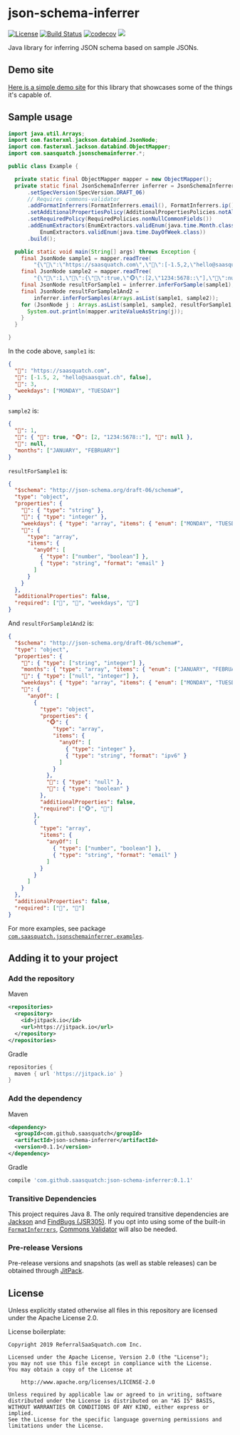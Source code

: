# json-schema-inferrer

[![License](https://img.shields.io/badge/License-Apache%202.0-blue.svg)](https://opensource.org/licenses/Apache-2.0)
[![Build Status](https://travis-ci.org/saasquatch/json-schema-inferrer.svg?branch=master)](https://travis-ci.org/saasquatch/json-schema-inferrer)
[![codecov](https://codecov.io/gh/saasquatch/json-schema-inferrer/branch/master/graph/badge.svg)](https://codecov.io/gh/saasquatch/json-schema-inferrer)
[![](https://jitpack.io/v/saasquatch/json-schema-inferrer.svg)](https://jitpack.io/#saasquatch/json-schema-inferrer)

Java library for inferring JSON schema based on sample JSONs.

## Demo site

[Here is a simple demo site](https://json-schema-inferrer.herokuapp.com/) for this library that showcases some of the things it's capable of.

## Sample usage

```java
import java.util.Arrays;
import com.fasterxml.jackson.databind.JsonNode;
import com.fasterxml.jackson.databind.ObjectMapper;
import com.saasquatch.jsonschemainferrer.*;

public class Example {

  private static final ObjectMapper mapper = new ObjectMapper();
  private static final JsonSchemaInferrer inferrer = JsonSchemaInferrer.newBuilder()
      .setSpecVersion(SpecVersion.DRAFT_06)
      // Requires commons-validator
      .addFormatInferrers(FormatInferrers.email(), FormatInferrers.ip())
      .setAdditionalPropertiesPolicy(AdditionalPropertiesPolicies.notAllowed())
      .setRequiredPolicy(RequiredPolicies.nonNullCommonFields())
      .addEnumExtractors(EnumExtractors.validEnum(java.time.Month.class),
          EnumExtractors.validEnum(java.time.DayOfWeek.class))
      .build();

  public static void main(String[] args) throws Exception {
    final JsonNode sample1 = mapper.readTree(
        "{\"🙈\":\"https://saasquatch.com\",\"🙉\":[-1.5,2,\"hello@saasquat.ch\",false],\"🙊\":3,\"weekdays\":[\"MONDAY\",\"TUESDAY\"]}");
    final JsonNode sample2 = mapper.readTree(
        "{\"🙈\":1,\"🙉\":{\"🐒\":true,\"🐵\":[2,\"1234:5678::\"],\"🍌\":null},\"🙊\":null,\"months\":[\"JANUARY\",\"FEBRUARY\"]}");
    final JsonNode resultForSample1 = inferrer.inferForSample(sample1);
    final JsonNode resultForSample1And2 =
        inferrer.inferForSamples(Arrays.asList(sample1, sample2));
    for (JsonNode j : Arrays.asList(sample1, sample2, resultForSample1, resultForSample1And2)) {
      System.out.println(mapper.writeValueAsString(j));
    }
  }

}
```

In the code above, `sample1` is:

```json
{
  "🙈": "https://saasquatch.com",
  "🙉": [-1.5, 2, "hello@saasquat.ch", false],
  "🙊": 3,
  "weekdays": ["MONDAY", "TUESDAY"]
}
```

`sample2` is:

```json
{
  "🙈": 1,
  "🙉": { "🐒": true, "🐵": [2, "1234:5678::"], "🍌": null },
  "🙊": null,
  "months": ["JANUARY", "FEBRUARY"]
}
```

`resultForSample1` is:

```json
{
  "$schema": "http://json-schema.org/draft-06/schema#",
  "type": "object",
  "properties": {
    "🙈": { "type": "string" },
    "🙊": { "type": "integer" },
    "weekdays": { "type": "array", "items": { "enum": ["MONDAY", "TUESDAY"] } },
    "🙉": {
      "type": "array",
      "items": {
        "anyOf": [
          { "type": ["number", "boolean"] },
          { "type": "string", "format": "email" }
        ]
      }
    }
  },
  "additionalProperties": false,
  "required": ["🙈", "🙊", "weekdays", "🙉"]
}
```

And `resultForSample1And2` is:

```json
{
  "$schema": "http://json-schema.org/draft-06/schema#",
  "type": "object",
  "properties": {
    "🙈": { "type": ["string", "integer"] },
    "months": { "type": "array", "items": { "enum": ["JANUARY", "FEBRUARY"] } },
    "🙊": { "type": ["null", "integer"] },
    "weekdays": { "type": "array", "items": { "enum": ["MONDAY", "TUESDAY"] } },
    "🙉": {
      "anyOf": [
        {
          "type": "object",
          "properties": {
            "🐵": {
              "type": "array",
              "items": {
                "anyOf": [
                  { "type": "integer" },
                  { "type": "string", "format": "ipv6" }
                ]
              }
            },
            "🍌": { "type": "null" },
            "🐒": { "type": "boolean" }
          },
          "additionalProperties": false,
          "required": ["🐵", "🐒"]
        },
        {
          "type": "array",
          "items": {
            "anyOf": [
              { "type": ["number", "boolean"] },
              { "type": "string", "format": "email" }
            ]
          }
        }
      ]
    }
  },
  "additionalProperties": false,
  "required": ["🙈", "🙉"]
}
```

For more examples, see package [`com.saasquatch.jsonschemainferrer.examples`](https://github.com/saasquatch/json-schema-inferrer/tree/master/src/test/java/com/saasquatch/jsonschemainferrer/examples).

## Adding it to your project

### Add the repository

Maven

```xml
<repositories>
  <repository>
    <id>jitpack.io</id>
    <url>https://jitpack.io</url>
  </repository>
</repositories>
```

Gradle

```gradle
repositories {
  maven { url 'https://jitpack.io' }
}
```

### Add the dependency

Maven

```xml
<dependency>
  <groupId>com.github.saasquatch</groupId>
  <artifactId>json-schema-inferrer</artifactId>
  <version>0.1.1</version>
</dependency>
```

Gradle

```gradle
compile 'com.github.saasquatch:json-schema-inferrer:0.1.1'
```

### Transitive Dependencies

This project requires Java 8. The only required transitive dependencies are [Jackson](https://github.com/FasterXML/jackson) and [FindBugs (JSR305)](http://findbugs.sourceforge.net/). If you opt into using some of the built-in [`FormatInferrers`](https://github.com/saasquatch/json-schema-inferrer/blob/master/src/main/java/com/saasquatch/jsonschemainferrer/FormatInferrers.java), [Commons Validator](https://commons.apache.org/proper/commons-validator/) will also be needed.

### Pre-release Versions

Pre-release versions and snapshots (as well as stable releases) can be obtained through [JitPack](https://jitpack.io/#saasquatch/json-schema-inferrer).

## License

Unless explicitly stated otherwise all files in this repository are licensed under the Apache License 2.0.

License boilerplate:

```
Copyright 2019 ReferralSaaSquatch.com Inc.

Licensed under the Apache License, Version 2.0 (the "License");
you may not use this file except in compliance with the License.
You may obtain a copy of the License at

    http://www.apache.org/licenses/LICENSE-2.0

Unless required by applicable law or agreed to in writing, software
distributed under the License is distributed on an "AS IS" BASIS,
WITHOUT WARRANTIES OR CONDITIONS OF ANY KIND, either express or implied.
See the License for the specific language governing permissions and
limitations under the License.
```
